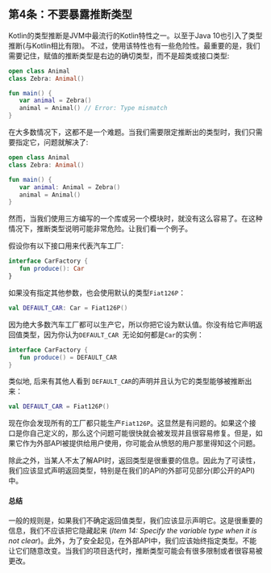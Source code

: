 ## 第4条：不要暴露推断类型

Kotlin的类型推断是JVM中最流行的Kotlin特性之一。以至于Java 10也引入了类型推断(与Kotlin相比有限)。 不过，使用该特性也有一些危险性。最重要的是，我们需要记住，赋值的推断类型是右边的确切类型，而不是超类或接口类型:

```kotlin
open class Animal
class Zebra: Animal()

fun main() {
   var animal = Zebra()
   animal = Animal() // Error: Type mismatch
}
```

在大多数情况下，这都不是一个难题。当我们需要限定推断出的类型时，我们只需要指定它，问题就解决了:

``` kotlin
open class Animal
class Zebra: Animal()

fun main() {
   var animal: Animal = Zebra()
   animal = Animal()
}
```

然而，当我们使用三方编写的一个库或另一个模块时，就没有这么容易了。在这种情况下，推断类型说明可能非常危险。让我们看一个例子。

假设你有以下接口用来代表汽车工厂:

``` kotlin
interface CarFactory {
   fun produce(): Car
}
```

如果没有指定其他参数，也会使用默认的类型`Fiat126P`：

``` kotlin
val DEFAULT_CAR: Car = Fiat126P()
```

因为绝大多数汽车工厂都可以生产它，所以你把它设为默认值。你没有给它声明返回值类型，因为你认为`DEFAULT_CAR `无论如何都是`Car`的实例：

``` kotlin
interface CarFactory {
   fun produce() = DEFAULT_CAR
} 
```

类似地, 后来有其他人看到 `DEFAULT_CAR`的声明并且认为它的类型能够被推断出来：

``` kotlin
val DEFAULT_CAR = Fiat126P()
```

现在你会发现所有的工厂都只能生产`Fiat126P`。这显然是有问题的。如果这个接口是你自己定义的，那么这个问题可能很快就会被发现并且很容易修复。但是，如果它作为外部API被提供给用户使用，你可能会从愤怒的用户那里得知这个问题。

除此之外，当某人不太了解API时，返回类型是很重要的信息。因此为了可读性，我们应该显式声明返回类型，特别是在我们的API的外部可见部分(即公开的API)中。

#### 总结

一般的规则是，如果我们不确定返回值类型，我们应该显示声明它。这是很重要的信息，我们不应该把它隐藏起来 (*Item 14: Specify the variable type when it is not clear*)。此外，为了安全起见，在外部API中，我们应该始终指定类型。不能让它们随意改变。当我们的项目迭代时，推断类型可能会有很多限制或者很容易被更改。